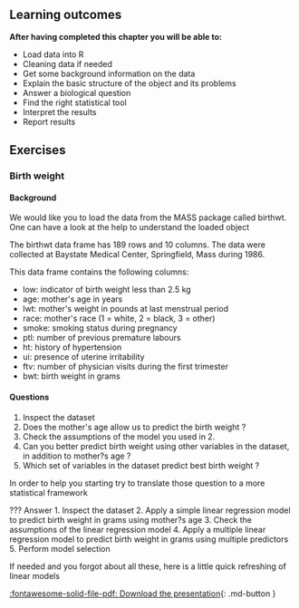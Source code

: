 ## Learning outcomes

**After having completed this chapter you will be able to:**

- Load data into R
- Cleaning data if needed
- Get some background information on the data
- Explain the basic structure of the object and its problems
- Answer a biological question 
- Find the right statistical tool
- Interpret the results
- Report results

## Exercises

### Birth weight

#### Background

We would like you to load the data from the MASS package called birthwt. One can have a look at the help to understand the loaded object

The birthwt data frame has 189 rows and 10 columns. The data were collectedat Baystate Medical Center, Springfield, Mass during 1986.
This data frame contains the following columns:
- low: indicator of birth weight less than 2.5 kg
- age: mother's age in years- lwt: mother's weight in pounds at last menstrual period- race: mother's race (1 = white, 2 = black, 3 = other)- smoke: smoking status during pregnancy- ptl: number of previous premature labours- ht: history of hypertension- ui: presence of uterine irritability- ftv: number of physician visits during the first trimester- bwt: birth weight in grams

#### Questions

1. Inspect the dataset2. Does the mother's age allow us to predict the birth weight ?3. Check the assumptions of the model you used in 2.4. Can you better predict birth weight using other variables in the dataset, inaddition to mother?s age ?5. Which set of variables in the dataset predict best birth weight ?

In order to help you starting try to translate those question to a more statistical framework

??? Answer
	1. Inspect the dataset	2. Apply a simple linear regression model to predict birth weight in grams using mother?s age	3. Check the assumptions of the linear regression model	4. Apply a multiple linear regression model to predict birth weight in grams using multiple predictors	5. Perform model selection
	
If needed and you forgot about all these, here is a little quick refreshing of linear models

[:fontawesome-solid-file-pdf: Download the presentation](../assets/pdf/AS22_1.pdf){: .md-button }
